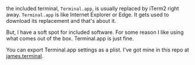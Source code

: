 the included terminal, `Terminal.app`, is usually replaced by iTerm2 right away. `Terminal.app` is like Internet Explorer or Edge. It gets used to download its replacement and that's about it.

But, I have a soft spot for included software. For some reason I like using what comes out of the box. Terminal.app is just fine.

You can export Terminal.app settings as a plist. I've got mine in this repo at [james.terminal](config/james.terminal).